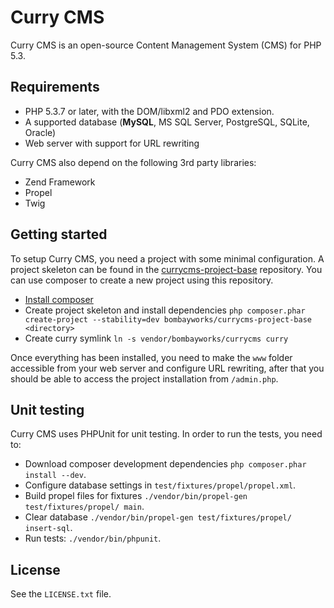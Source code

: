 # Curry CMS

Curry CMS is an open-source Content Management System (CMS) for PHP 5.3.

## Requirements

* PHP 5.3.7 or later, with the DOM/libxml2 and PDO extension.
* A supported database (**MySQL**, MS SQL Server, PostgreSQL, SQLite, Oracle)
* Web server with support for URL rewriting

Curry CMS also depend on the following 3rd party libraries:

* Zend Framework
* Propel
* Twig

## Getting started

To setup Curry CMS, you need a project with some minimal configuration. A project skeleton
can be found in the [currycms-project-base](https://github.com/bombayworks/currycms-project-base)
repository. You can use composer to create a new project using this repository.

* [Install composer](http://getcomposer.org)
* Create project skeleton and install dependencies `php composer.phar create-project --stability=dev bombayworks/currycms-project-base <directory>`
* Create curry symlink `ln -s vendor/bombayworks/currycms curry`

Once everything has been installed, you need to make the `www` folder accessible from your
web server and configure URL rewriting, after that you should be able to access the project
installation from `/admin.php`.

## Unit testing

Curry CMS uses PHPUnit for unit testing. In order to run the tests, you need to:

* Download composer development dependencies `php composer.phar install --dev`.
* Configure database settings in `test/fixtures/propel/propel.xml`.
* Build propel files for fixtures `./vendor/bin/propel-gen test/fixtures/propel/ main`.
* Clear database `./vendor/bin/propel-gen test/fixtures/propel/ insert-sql`.
* Run tests: `./vendor/bin/phpunit`.

## License

See the `LICENSE.txt` file.
